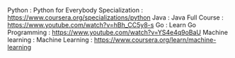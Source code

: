 Python : Python for Everybody Specialization : https://www.coursera.org/specializations/python
Java : Java Full Course : https://www.youtube.com/watch?v=hBh_CC5y8-s
Go : Learn Go Programming : https://www.youtube.com/watch?v=YS4e4q9oBaU
Machine learning : Machine Learning : https://www.coursera.org/learn/machine-learning
